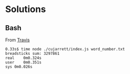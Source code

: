 # Solutions

## Bash

From [Travis](https://travis-ci.org/Torpus/breadsticks/jobs/656731939?utm_medium=notification&utm_source=github_status)
```shell
0.33s$ time node ./cujarrett/index.js word_number.txt
breadsticks sum: 3297861
real	0m0.324s
user	0m0.351s
sys	0m0.026s
```